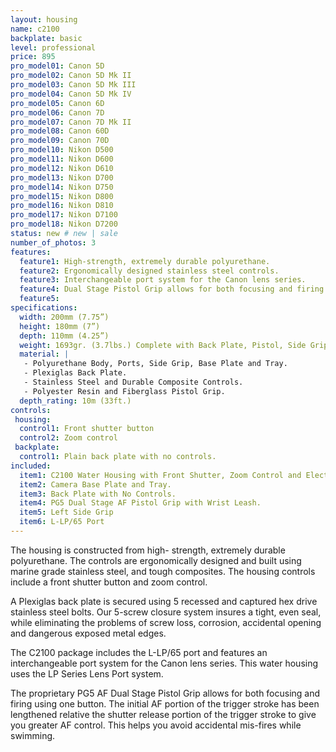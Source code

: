 ```yaml
---
layout: housing
name: c2100
backplate: basic
level: professional
price: 895
pro_model01: Canon 5D
pro_model02: Canon 5D Mk II
pro_model03: Canon 5D Mk III
pro_model04: Canon 5D Mk IV
pro_model05: Canon 6D
pro_model06: Canon 7D
pro_model07: Canon 7D Mk II
pro_model08: Canon 60D
pro_model09: Canon 70D
pro_model10: Nikon D500
pro_model11: Nikon D600
pro_model12: Nikon D610
pro_model13: Nikon D700
pro_model14: Nikon D750
pro_model15: Nikon D800
pro_model16: Nikon D810
pro_model17: Nikon D7100
pro_model18: Nikon D7200
status: new # new | sale
number_of_photos: 3
features:
  feature1: High-strength, extremely durable polyurethane.
  feature2: Ergonomically designed stainless steel controls.
  feature3: Interchangeable port system for the Canon lens series.
  feature4: Dual Stage Pistol Grip allows for both focusing and firing using one button.
  feature5:
specifications:
  width: 200mm (7.75”)
  height: 180mm (7”)
  depth: 110mm (4.25”)
  weight: 1693gr. (3.7lbs.) Complete with Back Plate, Pistol, Side Grip and Port.
  material: |
   - Polyurethane Body, Ports, Side Grip, Base Plate and Tray.
   - Plexiglas Back Plate.
   - Stainless Steel and Durable Composite Controls.
   - Polyester Resin and Fiberglass Pistol Grip.
  depth_rating: 10m (33ft.)
controls:
 housing:
  control1: Front shutter button
  control2: Zoom control
 backplate:
  control1: Plain back plate with no controls.
included:
  item1: C2100 Water Housing with Front Shutter, Zoom Control and Electronic Cabling.
  item2: Camera Base Plate and Tray.
  item3: Back Plate with No Controls.
  item4: PG5 Dual Stage AF Pistol Grip with Wrist Leash.
  item5: Left Side Grip
  item6: L-LP/65 Port
---
```

The housing is constructed from high- strength, extremely durable polyurethane. The controls are ergonomically designed and built using marine grade stainless steel, and tough composites. The housing controls include a front shutter button and zoom control.

A Plexiglas back plate is secured using 5 recessed and captured hex drive stainless steel bolts. Our 5-screw closure system insures a tight, even seal, while eliminating the problems of screw loss, corrosion, accidental opening and dangerous exposed metal edges.

The C2100 package includes the L-LP/65 port and features an interchangeable port system for the Canon lens series. This water housing uses the LP Series Lens Port system.

The proprietary PG5 AF Dual Stage Pistol Grip allows for both focusing and firing using one button. The initial AF portion of the trigger stroke has been lengthened relative the shutter release portion of the trigger stroke to give you greater AF control. This helps you avoid accidental mis-fires while swimming.
